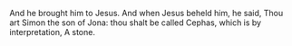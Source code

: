 And he brought him to Jesus. And when Jesus beheld him, he said, Thou art Simon the son of Jona: thou shalt be called Cephas, which is by interpretation, A stone.
